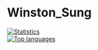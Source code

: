 # Winston_Sung

[![Statistics](https://github-readme-stats.vercel.app/api?username=winstonsung&show_icons=true&hide_title=true)](https://github.com/anuraghazra/github-readme-stats)\
[![Top languages](https://github-readme-stats.vercel.app/api/top-langs/?username=winstonsung&hide_title=true)](https://github.com/anuraghazra/github-readme-stats)
